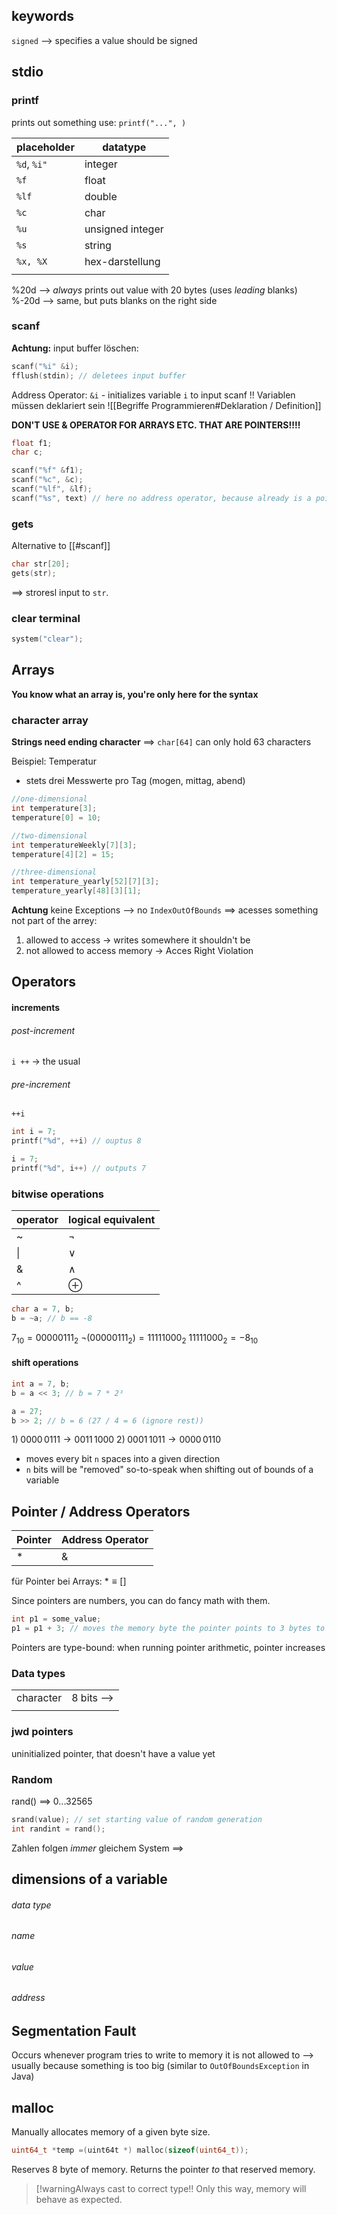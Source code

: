 ## keywords
`signed` --> specifies a value should be signed



## stdio
### printf
prints out something
use: `printf("...", )` 


| placeholder | datatype |
| ---- | ---- |
| `%d`, `%i"` | integer |
| `%f` | float |
| `%lf` | double |
| `%c` | char |
| `%u` | unsigned integer |
| `%s` | string |
| `%x, %X` | hex-darstellung |
|  |  |
%20d --> _always_ prints out value with 20 bytes (uses _leading_ blanks)
%-20d --> same, but puts blanks on the right side
### scanf
**Achtung:** input buffer löschen:
```c
scanf("%i" &i);
fflush(stdin); // deletees input buffer
```
Address Operator:
`&i` - initializes variable `i` to input scanf
!! Variablen müssen deklariert sein 
![[Begriffe Programmieren#Deklaration / Definition]]

**DON'T USE & OPERATOR FOR ARRAYS ETC. THAT ARE POINTERS!!!!**
```c
float f1;
char c;

scanf("%f" &f1);
scanf("%c", &c);
scanf("%lf", &lf);
scanf("%s", text) // here no address operator, because already is a pointer
```


### gets
Alternative to [[#scanf]]
```c
char str[20];
gets(str);
```
==> stroresl input to `str`.


### clear terminal
```c
system("clear");
```


## Arrays
**You know what an array is, you're only here for the syntax**
### character array
**Strings need ending character** ==> `char[64]` can only hold 63 characters

Beispiel: Temperatur
- stets drei Messwerte pro Tag (mogen, mittag, abend)
```c
//one-dimensional
int temperature[3];
temperature[0] = 10;

//two-dimensional
int temperatureWeekly[7][3];
temperature[4][2] = 15;

//three-dimensional
int temperature_yearly[52][7][3];
temperature_yearly[48][3][1];
```

**Achtung** keine Exceptions
--> no `IndexOutOfBounds`
==> acesses something not part of the arrey:
1. allowed to access -> writes somewhere it shouldn't be
2. not allowed to access memory -> Acces Right Violation


## Operators
#### increments
###### post-increment
`i ++` -> the usual
###### pre-increment
`++i`

```c
int i = 7;
printf("%d", ++i) // ouptus 8

i = 7;
printf("%d", i++) // outputs 7

```


### bitwise operations

| operator | logical equivalent |
| -------- | ------------------ |
| ~     | $\lnot$            |
| \|       | $\lor$             |
| &        | $\land$            |
| ^        | $\oplus$           |



```c
char a = 7, b;
b = ~a; // b == -8
```

$7_{10} = 0000 0111_2$
$\lnot (0000 0111_2) = 1111 1000_2$ 
$1111 1000_{2}= -8_{10}$

#### shift operations
```c
int a = 7, b;
b = a << 3; // b = 7 * 2³

a = 27;
b >> 2; // b = 6 (27 / 4 = 6 (ignore rest))
```

$1)\;0000\,0111 \rightarrow 0011\,1000$ 
$2)\; 0001\,1011 \rightarrow 0000\,0110$ 

- moves every bit `n` spaces into a given direction
- `n` bits will be "removed" so-to-speak when shifting out of bounds of a variable



## Pointer / Address Operators

|  Pointer | Address Operator|
|---|---|
| \* | \&|
für Pointer bei Arrays:
	$* \equiv [ ]$

Since pointers are numbers, you can do fancy math with them.
```c
int p1 = some_value;
p1 = p1 + 3; // moves the memory byte the pointer points to 3 bytes to the right
```
Pointers are type-bound:
when running pointer arithmetic, pointer increases 
### Data types

|           |            |
| --------- | ---------- |
| character | 8 bits --> |
|           |            |

### jwd pointers
uninitialized pointer, that doesn't have a value yet

### Random

rand() ==> $0 ... 32565$

```c
srand(value); // set starting value of random generation
int randint = rand();

```

Zahlen folgen _immer_ gleichem System
==> 



## dimensions of a variable
###### data type
###### name
###### value
###### address


## Segmentation Fault
Occurs whenever program tries to write to memory it is not allowed to 
--> usually because something is too big (similar to `OutOfBoundsException` in Java)



## malloc
Manually allocates memory of a given byte size.
```c
uint64_t *temp =(uint64t *) malloc(sizeof(uint64_t));
```
Reserves 8 byte of memory. Returns the pointer _to_ that reserved memory.

> [!warningAlways cast to correct type!! Only this way, memory will behave as expected.